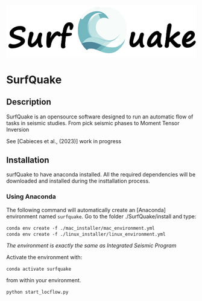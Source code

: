 <img src="surfquake/resources/logo/surfQuake.png" width="600">

# SurfQuake

## Description

SurfQuake is an opensource software designed to run an automatic flow of tasks in seismic studies. From pick seismic phases to Moment Tensor Inversion

See [Cabieces et al., (2023)] work in progress

## Installation

surfQuake to have anaconda installed. All the required dependencies will be
downloaded and installed during the insttallation process.

### Using Anaconda

The following command will automatically create an [Anaconda] environment
named `surfquake`. Go to the folder ./SurfQuake/install and type:

    conda env create -f ./mac_installer/mac_environment.yml
    conda env create -f ./linux_installer/linux_environment.yml

*The environment is exactly the same as Integrated Seismic Program*

Activate the environment with:

    conda activate surfquake

from within your environment.

    python start_locflow.py
